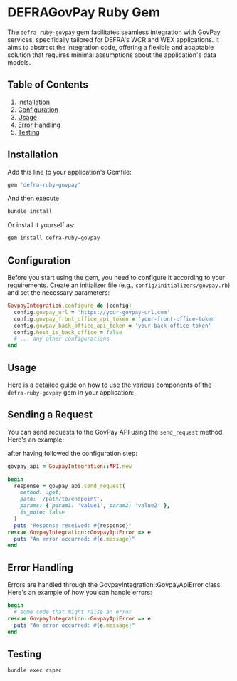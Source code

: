# DEFRAGovPay Ruby Gem

The `defra-ruby-govpay` gem facilitates seamless integration with GovPay services, specifically tailored for DEFRA's WCR and WEX applications. It aims to abstract the integration code, offering a flexible and adaptable solution that requires minimal assumptions about the application's data models.

## Table of Contents

1. [Installation](#installation)
2. [Configuration](#configuration)
3. [Usage](#usage)
4. [Error Handling](#error-handling)
5. [Testing](#testing)

## Installation

Add this line to your application's Gemfile:

```ruby
gem 'defra-ruby-govpay'
```
And then execute
```sh
bundle install
```

Or install it yourself as:
```sh
gem install defra-ruby-govpay
```

## Configuration

Before you start using the gem, you need to configure it according to your requirements. Create an initializer file (e.g., `config/initializers/govpay.rb`) and set the necessary parameters:

```ruby
GovpayIntegration.configure do |config|
  config.govpay_url = 'https://your-govpay-url.com'
  config.govpay_front_office_api_token = 'your-front-office-token'
  config.govpay_back_office_api_token = 'your-back-office-token'
  config.host_is_back_office = false
  # ... any other configurations
end
```

## Usage

Here is a detailed guide on how to use the various components of the `defra-ruby-govpay` gem in your application:

## Sending a Request

You can send requests to the GovPay API using the `send_request` method. Here's an example:

after having followed the configuration step:
```ruby
govpay_api = GovpayIntegration::API.new

begin
  response = govpay_api.send_request(
    method: :get,
    path: '/path/to/endpoint',
    params: { param1: 'value1', param2: 'value2' },
    is_moto: false
  )
  puts "Response received: #{response}"
rescue GovpayIntegration::GovpayApiError => e
  puts "An error occurred: #{e.message}"
end
```

## Error Handling

Errors are handled through the GovpayIntegration::GovpayApiError class. Here's an example of how you can handle errors:
```ruby
begin
  # some code that might raise an error
rescue GovpayIntegration::GovpayApiError => e
  puts "An error occurred: #{e.message}"
end
```

## Testing

```
bundle exec rspec
```
